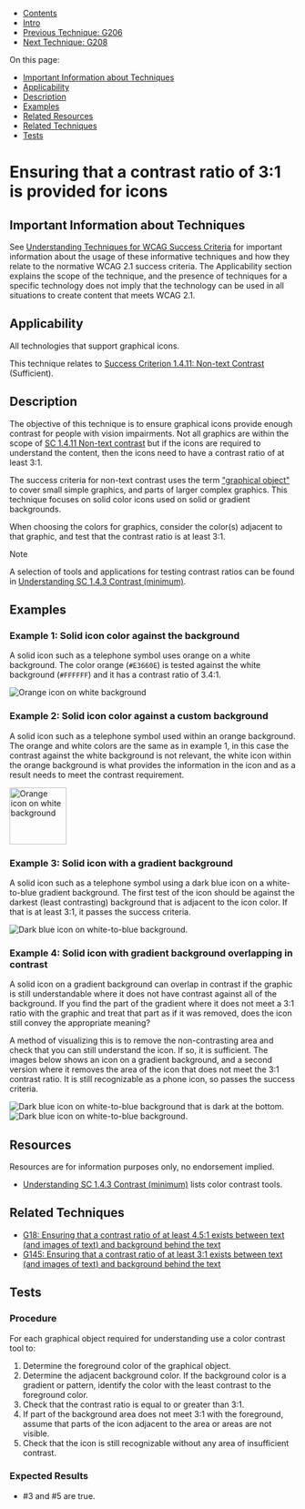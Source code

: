 -   [Contents](https://www.w3.org/WAI/WCAG21/Techniques/#techniques "Table of Contents")
-   [Intro](https://www.w3.org/WAI/WCAG21/Techniques/#introduction "Introduction to Techniques")
-   [Previous Technique: G206](G206)
-   [Next Technique: G208](G208)

On this page:

-   [Important Information about Techniques](#important-information)
-   [Applicability](#applicability)
-   [Description](#description)
-   [Examples](#examples)
-   [Related Resources](#resources)
-   [Related Techniques](#related)
-   [Tests](#tests)

Ensuring that a contrast ratio of 3:1 is provided for icons
===========================================================

Important Information about Techniques
--------------------------------------

See [Understanding Techniques for WCAG Success Criteria](https://www.w3.org/WAI/WCAG21/Understanding/understanding-techniques) for important information about the usage of these informative techniques and how they relate to the normative WCAG 2.1 success criteria. The Applicability section explains the scope of the technique, and the presence of techniques for a specific technology does not imply that the technology can be used in all situations to create content that meets WCAG 2.1.

Applicability
-------------

All technologies that support graphical icons.

This technique relates to [Success Criterion 1.4.11: Non-text Contrast](https://www.w3.org/WAI/WCAG21/Understanding/non-text-contrast) (Sufficient).

Description
-----------

The objective of this technique is to ensure graphical icons provide enough contrast for people with vision impairments. Not all graphics are within the scope of [SC 1.4.11 Non-text contrast](../../understanding/non-text-contrast.html) but if the icons are required to understand the content, then the icons need to have a contrast ratio of at least 3:1.

The success criteria for non-text contrast uses the term ["graphical object"](../../understanding/non-text-contrast.html#graphical-objects) to cover small simple graphics, and parts of larger complex graphics. This technique focuses on solid color icons used on solid or gradient backgrounds.

When choosing the colors for graphics, consider the color(s) adjacent to that graphic, and test that the contrast ratio is at least 3:1.

Note

A selection of tools and applications for testing contrast ratios can be found in [Understanding SC 1.4.3 Contrast (minimum)](../../understanding/contrast-minimum.html#resources).

Examples
--------

### Example 1: Solid icon color against the background

A solid icon such as a telephone symbol uses orange on a white background. The color orange (`#E3660E`) is tested against the white background (`#FFFFFF`) and it has a contrast ratio of 3.4:1.

![Orange icon on white background](img/contrast-phone-icon.png)

### Example 2: Solid icon color against a custom background

A solid icon such as a telephone symbol used within an orange background. The orange and white colors are the same as in example 1, in this case the contrast against the white background is not relevant, the white icon within the orange background is what provides the information in the icon and as a result needs to meet the contrast requirement.

<img src="../../understanding/img/contrast-phone.png" alt="Orange icon on white background" width="100" />

### Example 3: Solid icon with a gradient background

A solid icon such as a telephone symbol using a dark blue icon on a white-to-blue gradient background. The first test of the icon should be against the darkest (least contrasting) background that is adjacent to the icon color. If that is at least 3:1, it passes the success criteria.

![Dark blue icon on white-to-blue background.](img/contrast-phone-icon-gradient.png)

### Example 4: Solid icon with gradient background overlapping in contrast

A solid icon on a gradient background can overlap in contrast if the graphic is still understandable where it does not have contrast against all of the background. If you find the part of the gradient where it does not meet a 3:1 ratio with the graphic and treat that part as if it was removed, does the icon still convey the appropriate meaning?

A method of visualizing this is to remove the non-contrasting area and check that you can still understand the icon. If so, it is sufficient. The images below shows an icon on a gradient background, and a second version where it removes the area of the icon that does not meet the 3:1 contrast ratio. It is still recognizable as a phone icon, so passes the success criteria.

![Dark blue icon on white-to-blue background that is dark at the bottom.](img/contrast-phone-icon-gradient2.png) ![Dark blue icon on white-to-blue background.](img/contrast-phone-icon-gradient3.png)

Resources
---------

Resources are for information purposes only, no endorsement implied.

-   [Understanding SC 1.4.3 Contrast (minimum)](../../understanding/contrast-minimum.html#resources) lists color contrast tools.

Related Techniques
------------------

-   [G18: Ensuring that a contrast ratio of at least 4.5:1 exists between text (and images of text) and background behind the text](https://www.w3.org/WAI/WCAG21/Techniques/general/G18)
-   [G145: Ensuring that a contrast ratio of at least 3:1 exists between text (and images of text) and background behind the text](https://www.w3.org/WAI/WCAG21/Techniques/general/G145)

Tests
-----

### Procedure

For each graphical object required for understanding use a color contrast tool to:

1.  Determine the foreground color of the graphical object.
2.  Determine the adjacent background color. If the background color is a gradient or pattern, identify the color with the least contrast to the foreground color.
3.  Check that the contrast ratio is equal to or greater than 3:1.
4.  If part of the background area does not meet 3:1 with the foreground, assume that parts of the icon adjacent to the area or areas are not visible.
5.  Check that the icon is still recognizable without any area of insufficient contrast.

### Expected Results

-   \#3 and \#5 are true.
